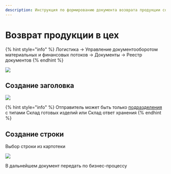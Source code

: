 ```yaml
---
description: Инструкция по формированию документа возврата продукции со склада
---
```


# Возврат продукции в цех

{% hint style="info" %}
Логистика → Управление документооборотом материальных и финансовых потоков → Документы → Реестр документов
{% endhint %}

![](<../../.gitbook/assets/image (127).png>)

## Создание заголовка

![](<../../.gitbook/assets/image (141).png>)

{% hint style="info" %}
Отправитель может быть только [подразделения](../../upravlenie-mdm/spravochnik-podrazdelenii/) с типами Склад готовых изделий или Склад ответ хранения
{% endhint %}

## Создание строки

Выбор строки из картотеки

![](<../../.gitbook/assets/image (884).png>)

В дальнейшем документ передать по бизнес-процессу
